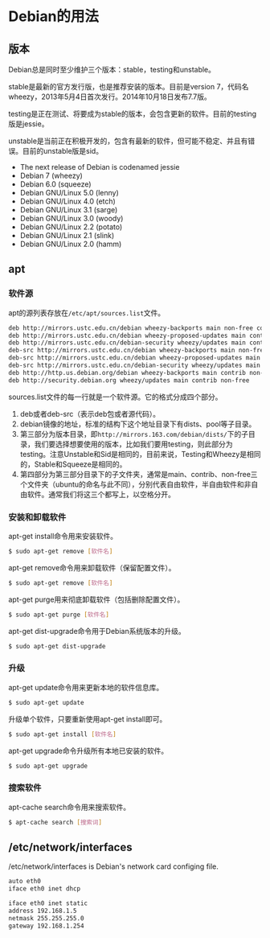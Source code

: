 # Debian的用法

## 版本

Debian总是同时至少维护三个版本：stable，testing和unstable。

stable是最新的官方发行版，也是推荐安装的版本。目前是version 7，代码名wheezy，2013年5月4日首次发行。2014年10月18日发布7.7版。

testing是正在测试、将要成为stable的版本，会包含更新的软件。目前的testing版是jessie。

unstable是当前正在积极开发的，包含有最新的软件，但可能不稳定、并且有错误。目前的unstable版是sid。

- The next release of Debian is codenamed jessie
- Debian 7 (wheezy)
- Debian 6.0 (squeeze)
- Debian GNU/Linux 5.0 (lenny)
- Debian GNU/Linux 4.0 (etch)
- Debian GNU/Linux 3.1 (sarge)
- Debian GNU/Linux 3.0 (woody)
- Debian GNU/Linux 2.2 (potato)
- Debian GNU/Linux 2.1 (slink)
- Debian GNU/Linux 2.0 (hamm)

## apt

### 软件源

apt的源列表存放在`/etc/apt/sources.list`文件。

```bash
deb http://mirrors.ustc.edu.cn/debian wheezy-backports main non-free contrib
deb http://mirrors.ustc.edu.cn/debian wheezy-proposed-updates main contrib non-free
deb http://mirrors.ustc.edu.cn/debian-security wheezy/updates main contrib non-free
deb-src http://mirrors.ustc.edu.cn/debian wheezy-backports main non-free contrib
deb-src http://mirrors.ustc.edu.cn/debian wheezy-proposed-updates main contrib non-free
deb-src http://mirrors.ustc.edu.cn/debian-security wheezy/updates main contrib non-free
deb http://http.us.debian.org/debian wheezy-backports main contrib non-free
deb http://security.debian.org wheezy/updates main contrib non-free
```

sources.list文件的每一行就是一个软件源。它的格式分成四个部分。

1. deb或者deb-src（表示deb包或者源代码）。
2. debian镜像的地址，标准的结构下这个地址目录下有dists、pool等子目录。
3. 第三部分为版本目录，即`http://mirrors.163.com/debian/dists/`下的子目录，我们要选择想要使用的版本，比如我们要用testing，则此部分为testing。注意Unstable和Sid是相同的，目前来说，Testing和Wheezy是相同的，Stable和Squeeze是相同的。
4. 第四部分为第三部分目录下的子文件夹，通常是main、contrib、non-free三个文件夹（ubuntu的命名与此不同），分别代表自由软件，半自由软件和非自由软件。通常我们将这三个都写上，以空格分开。

### 安装和卸载软件

apt-get install命令用来安装软件。

```bash
$ sudo apt-get remove [软件名]
```

apt-get remove命令用来卸载软件（保留配置文件）。

```bash
$ sudo apt-get remove [软件名]
```

apt-get purge用来彻底卸载软件（包括删除配置文件）。

```bash
$ sudo apt-get purge [软件名]
```

apt-get dist-upgrade命令用于Debian系统版本的升级。

```bash
$ sudo apt-get dist-upgrade
```

### 升级

apt-get update命令用来更新本地的软件信息库。

```bash
$ sudo apt-get update
```

升级单个软件，只要重新使用apt-get install即可。

```bash
$ sudo apt-get install [软件名] 
```

apt-get upgrade命令升级所有本地已安装的软件。

```bash
$ sudo apt-get upgrade 
```

### 搜索软件

apt-cache search命令用来搜索软件。

```bash
$ apt-cache search [搜索词] 
```

## /etc/network/interfaces

/etc/network/interfaces is Debian's network card configing file. 

```bash
auto eth0
iface eth0 inet dhcp
```

```bash
iface eth0 inet static
address 192.168.1.5
netmask 255.255.255.0
gateway 192.168.1.254
```
